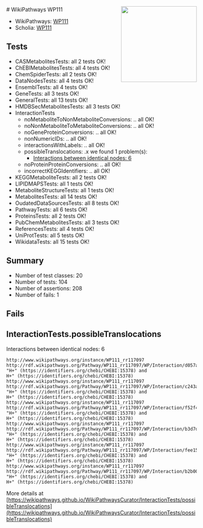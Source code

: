 <img style="float: right; width: 200px" src="https://upload.wikimedia.org/wikipedia/commons/thumb/8/83/Wplogo_with_text_500.png/640px-Wplogo_with_text_500.png" />
# WikiPathways WP111

* WikiPathways: [WP111](https://new.wikipathways.org/pathways/WP111)
* Scholia: [WP111](https://scholia.toolforge.org/wikipathways/WP111)
## Tests
* CASMetabolitesTests: all 2 tests OK!
* ChEBIMetabolitesTests: all 4 tests OK!
* ChemSpiderTests: all 2 tests OK!
* DataNodesTests: all 4 tests OK!
* EnsemblTests: all 4 tests OK!
* GeneTests: all 3 tests OK!
* GeneralTests: all 13 tests OK!
* HMDBSecMetabolitesTests: all 3 tests OK!
* InteractionTests
    * noMetaboliteToNonMetaboliteConversions: .. all OK!
    * noNonMetaboliteToMetaboliteConversions: .. all OK!
    * noGeneProteinConversions: .. all OK!
    * nonNumericIDs: .. all OK!
    * interactionsWithLabels: .. all OK!
    * possibleTranslocations: .x we found 1 problem(s):
        * [Interactions between identical nodes: 6](#1c11820b)
    * noProteinProteinConversions: .. all OK!
    * incorrectKEGGIdentifiers: .. all OK!
* KEGGMetaboliteTests: all 2 tests OK!
* LIPIDMAPSTests: all 1 tests OK!
* MetaboliteStructureTests: all 1 tests OK!
* MetabolitesTests: all 14 tests OK!
* OudatedDataSourcesTests: all 8 tests OK!
* PathwayTests: all 6 tests OK!
* ProteinsTests: all 2 tests OK!
* PubChemMetabolitesTests: all 3 tests OK!
* ReferencesTests: all 4 tests OK!
* UniProtTests: all 5 tests OK!
* WikidataTests: all 15 tests OK!


## Summary

* Number of test classes: 20
* Number of tests: 104
* Number of assertions: 208
* Number of fails: 1

## Fails

<a name="1c11820b" />

## InteractionTests.possibleTranslocations

Interactions between identical nodes: 6
```
http://www.wikipathways.org/instance/WP111_rr117097 http://rdf.wikipathways.org/Pathway/WP111_rr117097/WP/Interaction/d057a "H+" (https://identifiers.org/chebi/CHEBI:15378) and 
H+" (https://identifiers.org/chebi/CHEBI:15378)
http://www.wikipathways.org/instance/WP111_rr117097 http://rdf.wikipathways.org/Pathway/WP111_rr117097/WP/Interaction/c243a "H+" (https://identifiers.org/chebi/CHEBI:15378) and 
H+" (https://identifiers.org/chebi/CHEBI:15378)
http://www.wikipathways.org/instance/WP111_rr117097 http://rdf.wikipathways.org/Pathway/WP111_rr117097/WP/Interaction/f52f4 "H+" (https://identifiers.org/chebi/CHEBI:15378) and 
H+" (https://identifiers.org/chebi/CHEBI:15378)
http://www.wikipathways.org/instance/WP111_rr117097 http://rdf.wikipathways.org/Pathway/WP111_rr117097/WP/Interaction/b3d7d "H+" (https://identifiers.org/chebi/CHEBI:15378) and 
H+" (https://identifiers.org/chebi/CHEBI:15378)
http://www.wikipathways.org/instance/WP111_rr117097 http://rdf.wikipathways.org/Pathway/WP111_rr117097/WP/Interaction/fee15 "H+" (https://identifiers.org/chebi/CHEBI:15378) and 
H+" (https://identifiers.org/chebi/CHEBI:15378)
http://www.wikipathways.org/instance/WP111_rr117097 http://rdf.wikipathways.org/Pathway/WP111_rr117097/WP/Interaction/b2b00 "H+" (https://identifiers.org/chebi/CHEBI:15378) and 
H+" (https://identifiers.org/chebi/CHEBI:15378)
```

More details at [https://wikipathways.github.io/WikiPathwaysCurator/InteractionTests/possibleTranslocations](https://wikipathways.github.io/WikiPathwaysCurator/InteractionTests/possibleTranslocations)

